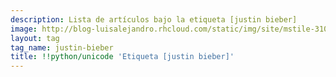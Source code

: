 ```yaml
---
description: Lista de artículos bajo la etiqueta [justin bieber]
image: http://blog-luisalejandro.rhcloud.com/static/img/site/mstile-310x310.png
layout: tag
tag_name: justin-bieber
title: !!python/unicode 'Etiqueta [justin bieber]'
---
```

